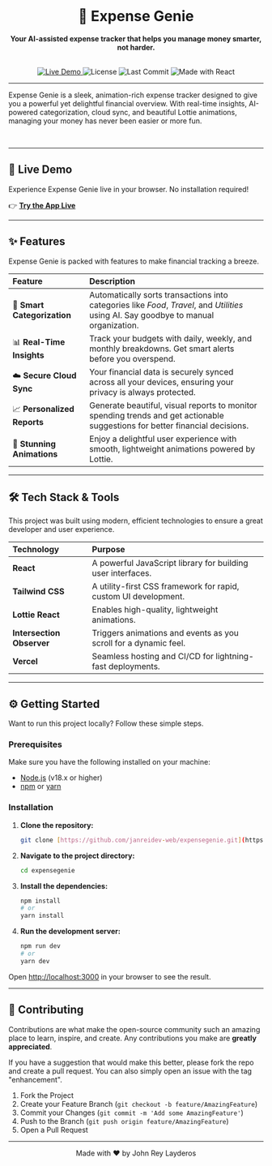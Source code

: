 <br>
<div align="center">
  <h1>💸 Expense Genie</h1>
  <p>
    <b>Your AI-assisted expense tracker that helps you manage money smarter, not harder.</b>
  </p>
  <br>

  <a href="https://expensegeniedev.vercel.app/" target="_blank">
    <img src="https://img.shields.io/website?label=Live%20Demo&style=for-the-badge&url=https%3A%2F%2Fexpensegenie.vercel.app%2F" alt="Live Demo"/>
  </a>
  <img src="https://img.shields.io/github/license/your-username/expense-genie?style=for-the-badge" alt="License"/>
  <img src="https://img.shields.io/github/last-commit/your-username/expense-genie?style=for-the-badge" alt="Last Commit"/>
  <img src="https://img.shields.io/badge/Made%20with-React-61DAFB?style=for-the-badge&logo=react" alt="Made with React"/>

</div>

---

Expense Genie is a sleek, animation-rich expense tracker designed to give you a powerful yet delightful financial overview. With real-time insights, AI-powered categorization, cloud sync, and beautiful Lottie animations, managing your money has never been easier or more fun.

<br>

<div align="center">
  <a href="https://expensegeniedev.vercel.app/">
  </a>
</div>

---

## 🚀 Live Demo

Experience Expense Genie live in your browser. No installation required!

👉 **[Try the App Live](https://expensegeniedev.vercel.app/)**

---

## ✨ Features

Expense Genie is packed with features to make financial tracking a breeze.

| Feature | Description |
| :--- | :--- |
| 🤖 **Smart Categorization** | Automatically sorts transactions into categories like *Food*, *Travel*, and *Utilities* using AI. Say goodbye to manual organization. |
| 📊 **Real-Time Insights** | Track your budgets with daily, weekly, and monthly breakdowns. Get smart alerts before you overspend. |
| ☁️ **Secure Cloud Sync** | Your financial data is securely synced across all your devices, ensuring your privacy is always protected. |
| 📈 **Personalized Reports** | Generate beautiful, visual reports to monitor spending trends and get actionable suggestions for better financial decisions. |
| 🎨 **Stunning Animations** | Enjoy a delightful user experience with smooth, lightweight animations powered by Lottie. |

---

## 🛠️ Tech Stack & Tools

This project was built using modern, efficient technologies to ensure a great developer and user experience.

| Technology | Purpose |
| :--- | :--- |
| **React** | A powerful JavaScript library for building user interfaces. |
| **Tailwind CSS** | A utility-first CSS framework for rapid, custom UI development. |
| **Lottie React** | Enables high-quality, lightweight animations. |
| **Intersection Observer** | Triggers animations and events as you scroll for a dynamic feel. |
| **Vercel** | Seamless hosting and CI/CD for lightning-fast deployments. |

---

## ⚙️ Getting Started

Want to run this project locally? Follow these simple steps.

### Prerequisites

Make sure you have the following installed on your machine:
* [Node.js](https://nodejs.org/en/) (v18.x or higher)
* [npm](https://www.npmjs.com/) or [yarn](https://yarnpkg.com/)

### Installation

1.  **Clone the repository:**
    ```bash
    git clone [https://github.com/janreidev-web/expensegenie.git](https://github.com/janreidev-web/expensegenie.git)
    ```

2.  **Navigate to the project directory:**
    ```bash
    cd expensegenie
    ```

3.  **Install the dependencies:**
    ```bash
    npm install
    # or
    yarn install
    ```

4.  **Run the development server:**
    ```bash
    npm run dev
    # or
    yarn dev
    ```

Open [http://localhost:3000](http://localhost:3000) in your browser to see the result.

---

## 🤝 Contributing

Contributions are what make the open-source community such an amazing place to learn, inspire, and create. Any contributions you make are **greatly appreciated**.

If you have a suggestion that would make this better, please fork the repo and create a pull request. You can also simply open an issue with the tag "enhancement".

1.  Fork the Project
2.  Create your Feature Branch (`git checkout -b feature/AmazingFeature`)
3.  Commit your Changes (`git commit -m 'Add some AmazingFeature'`)
4.  Push to the Branch (`git push origin feature/AmazingFeature`)
5.  Open a Pull Request

---


<p align="center">
  Made with ❤️ by John Rey Layderos
</p>